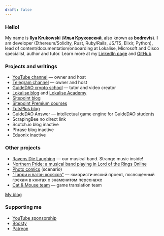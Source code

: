 ```yaml
---
draft: false
---
```


<article class="block wide-block">
  <h3>Hello!</h3>

  <p>
    My name is <strong>Ilya Krukowski</strong> (<strong>Илья Круковский</strong>, also known as <strong>bodrovis</strong>). I am developer (Ethereum/Solidity, Rust, Ruby/Rails, JS/TS, Elixir, Python), lead of content/documentation/onboarding at Lokalise, Microsoft and Cisco specialist, author and tutor. Learn more at my <a href="https://linkedin.com/in/bodrovis" target="_blank">LinkedIn page</a> and <a href="https://github.com/bodrovis" target="_blank">GitHub</a>.
  </p>
</article>

<article class="block wide-block">
  <h3>
    Projects and writings
  </h3>

  <ul>
    <li><a href="https://www.youtube.com/IlyaBodrovKrukowski" target="_blank">YouTube channel</a> &mdash; owner and host</li>
    <li><a href="https://t.me/dev_in_ruby_colors" target="_blank">Telegram channel</a> &mdash; owner and host</li>
    <li><a href="https://www.guidedao.xyz/" target="_blank">GuideDAO crypto school</a> &mdash; tutor and video creator</li>
    <li><a href="https://lokalise.com/blog/author/ilya/" target="_blank">Lokalise blog</a> and <a href="https://academy.lokalise.com/">Lokalise Academy</a></li>
    <li><a href="http://www.sitepoint.com/author/ibodrov/" target="_blank">Sitepoint blog</a></li>
    <li><a href="https://www.sitepoint.com/premium/users/ilyabodrov" target="_blank">Sitepoint Premium courses</a></li>
    <li><a href="https://tutsplus.com/authors/ilya-bodrov" target="_blank">TutsPlus blog</a></li>
    <li>
      <a href="https://github.com/bodrovis/MCSAnswer" target="_blank">GuideDAO Answer</a> &mdash; intellectual game engine for GuideDAO students
    </li>
    <li>ScrapingBee&nbsp;<span class="badge">no direct link</span></li>
    <li>Scotch.io blog&nbsp;<span class="badge">inactive</span></li>
    <li>Phrase blog&nbsp;<span class="badge">inactive</span></li>
    <li>Eduonix&nbsp;<span class="badge">inactive</span></li>
  </ul>
</article>

<article class="block wide-block">
  <h3>
    Other projects
  </h3>

  <ul>
    <li>
      <a href="https://ravensdielaughing.bandcamp.com" target="_blank">Ravens Die Laughing</a>
      &mdash; our musical band. Strange music inside!
    </li>
    <li>
      <a href="https://www.youtube.com/c/northernpridelotro" target="_blank">
        Northern Pride: a musical band playing in Lord of the Rings Online
      </a>
    </li>
    <li>
      <a href="https://vk.com/ossiania_legends" target="_blank">Photo comics</a> (scenario)
    </li>
    <li>
      <a href="https://harrypot.lol" target="_blank">"Гарри и вагон косяков"</a> &mdash; юмористический проект, посвящённый грехам в книгах о знаменитом персонаже
    </li>
    <li>
      <a href="https://catandmouseteam.xyz/" target="_blank">Cat &amp; Mouse team</a> &mdash; game translation team
    </li>
  </ul>
</article>

<div class="btn-group">
  <a href="/blog" class="btn btn-lg">My blog</a>
</div>

<article class="block wide-block">
  <h3>
    Supporting me
  </h3>

  <ul>
    <li>
      <a href="https://www.youtube.com/channel/UCN2waErKU52T_41pGgUimXw/join" target="_blank">
        YouTube sponsorship
      </a>
    </li>
    <li>
      <a href="https://boosty.to/bodrovis" target="_blank">Boosty</a>
    </li>
    <li>
      <a href="https://www.patreon.com/bodrovis" target="_blank">Patreon</a>
    </li>
  </ul>
</article>

<aside id="social-links" class="block">
  <a class="icon-github" title="GitHub" href="https://github.com/bodrovis" target="_blank"></a>
  <a class="icon-youtube" title="YouTube" href="https://www.youtube.com/@IlyaBodrovKrukowski" target="_blank"></a>
  <a class="icon-telegram" title="Telegram" href="https://t.me/dev_in_ruby_colors" target="_blank"></a>
  <a class="icon-linkedin" title="LinkedIn" href="https://linkedin.com/in/bodrovis" target="_blank"></a>
</aside>
